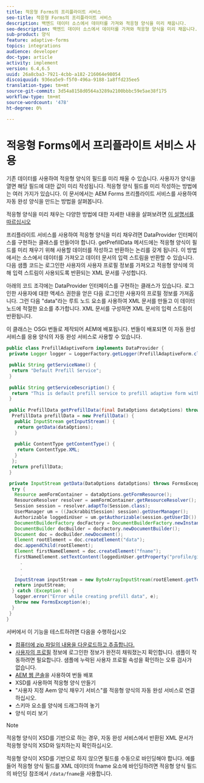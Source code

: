 ```yaml
---
title: 적응형 Forms의 프리플라이트 서비스
seo-title: 적응형 Forms의 프리플라이트 서비스
description: 백엔드 데이터 소스에서 데이터를 가져와 적응형 양식을 미리 채웁니다.
seo-description: 백엔드 데이터 소스에서 데이터를 가져와 적응형 양식을 미리 채웁니다.
sub-product: 양식
feature: adaptive-forms
topics: integrations
audience: developer
doc-type: article
activity: implement
version: 6.4,6.5
uuid: 26a8cba3-7921-4cbb-a182-216064e98054
discoiquuid: 936ea5e9-f5f0-496a-9188-1a8ffd235ee5
translation-type: tm+mt
source-git-commit: 3d54a8158d0564a3289a2100bbbc59e5ae38f175
workflow-type: tm+mt
source-wordcount: '478'
ht-degree: 0%

---
```



# 적응형 Forms에서 프리플라이트 서비스 사용

기존 데이터를 사용하여 적응형 양식의 필드를 미리 채울 수 있습니다. 사용자가 양식을 열면 해당 필드에 대한 값이 미리 작성됩니다. 적응형 양식 필드를 미리 작성하는 방법에는 여러 가지가 있습니다. 이 문서에서는 AEM Forms 프리플라이트 서비스를 사용하여 자동 완성 양식을 만드는 방법을 살펴봅니다.

적응형 양식을 미리 채우는 다양한 방법에 대한 자세한 내용을 살펴보려면 [이 설명서를 따르십시오](https://helpx.adobe.com/experience-manager/6-4/forms/using/prepopulate-adaptive-form-fields.html#AEMFormsprefillservice)

프리플라이트 서비스를 사용하여 적응형 양식을 미리 채우려면 DataProvider 인터페이스를 구현하는 클래스를 만들어야 합니다. getPrefillData 메서드에는 적응형 양식이 필드를 미리 채우기 위해 사용할 데이터를 작성하고 반환하는 논리를 갖게 됩니다. 이 방법에서는 소스에서 데이터를 가져오고 데이터 문서의 입력 스트림을 반환할 수 있습니다. 다음 샘플 코드는 로그인한 사용자의 사용자 프로필 정보를 가져오고 적응형 양식에 의해 입력 스트림이 사용되도록 반환되는 XML 문서를 구성합니다.

아래의 코드 조각에는 DataProvider 인터페이스를 구현하는 클래스가 있습니다. 로그인한 사용자에 대한 액세스 권한을 얻은 다음 로그인한 사용자의 프로필 정보를 가져옵니다. 그런 다음 &quot;data&quot;라는 루트 노드 요소를 사용하여 XML 문서를 만들고 이 데이터 노드에 적절한 요소를 추가합니다. XML 문서를 구성하면 XML 문서의 입력 스트림이 반환됩니다.

이 클래스는 OSGi 번들로 제작되어 AEM에 배포됩니다. 번들이 배포되면 이 자동 완성 서비스를 응용 양식의 자동 완성 서비스로 사용할 수 있습니다.

```java
public class PrefillAdaptiveForm implements DataProvider {
 private Logger logger = LoggerFactory.getLogger(PrefillAdaptiveForm.class);

 public String getServiceName() {
  return "Default Prefill Service";
 }
 
 public String getServiceDescription() {
  return "This is default prefill service to prefill adaptive form with user data";
 }
 
 public PrefillData getPrefillData(final DataOptions dataOptions) throws FormsException {
  PrefillData prefillData = new PrefillData() {
   public InputStream getInputStream() {
    return getData(dataOptions);
   }
   
   public ContentType getContentType() {
    return ContentType.XML;
   }
  };
  return prefillData;
 }

 private InputStream getData(DataOptions dataOptions) throws FormsException {  
  try {
   Resource aemFormContainer = dataOptions.getFormResource();
   ResourceResolver resolver = aemFormContainer.getResourceResolver();
   Session session = resolver.adaptTo(Session.class);
   UserManager um = ((JackrabbitSession) session).getUserManager();
   Authorizable loggedinUser = um.getAuthorizable(session.getUserID());
   DocumentBuilderFactory docFactory = DocumentBuilderFactory.newInstance();
   DocumentBuilder docBuilder = docFactory.newDocumentBuilder();
   Document doc = docBuilder.newDocument();
   Element rootElement = doc.createElement("data");
   doc.appendChild(rootElement);
   Element firstNameElement = doc.createElement("fname");
   firstNameElement.setTextContent(loggedinUser.getProperty("profile/givenName")[0].getString());
     .
     .
     .
   InputStream inputStream = new ByteArrayInputStream(rootElement.getTextContent().getBytes());
   return inputStream;
  } catch (Exception e) {
   logger.error("Error while creating prefill data", e);
   throw new FormsException(e);
  }
 }
}
```

서버에서 이 기능을 테스트하려면 다음을 수행하십시오

* [컴퓨터에 zip 파일의 내용을 다운로드하고 추출합니다.](assets/prefillservice.zip)
* [사용자의 프로필](http://localhost:4502/libs/granite/security/content/useradmin) 정보에 로그인한 정보가 완전히 채워졌는지 확인합니다. 샘플이 작동하려면 필요합니다. 샘플에 누락된 사용자 프로필 속성을 확인하는 오류 검사가 없습니다.
* [AEM 웹 콘솔](http://localhost:4502/system/console/bundles)을 사용하여 번들 배포
* XSD를 사용하여 적응형 양식 만들기
* &quot;사용자 지정 Aem 양식 채우기 서비스&quot;를 적응형 양식의 자동 완성 서비스로 연결하십시오.
* 스키마 요소를 양식에 드래그하여 놓기
* 양식 미리 보기

>[!NOTE]
>
>적응형 양식이 XSD를 기반으로 하는 경우, 자동 완성 서비스에서 반환된 XML 문서가 적응형 양식의 XSD와 일치하는지 확인하십시오.
>
>적응형 양식이 XSD를 기반으로 하지 않으면 필드를 수동으로 바인딩해야 합니다. 예를 들어 적응형 양식 필드를 XML 데이터의 fname 요소에 바인딩하려면 적응형 양식 필드의 바인딩 참조에서 `/data/fname`을 사용합니다.

